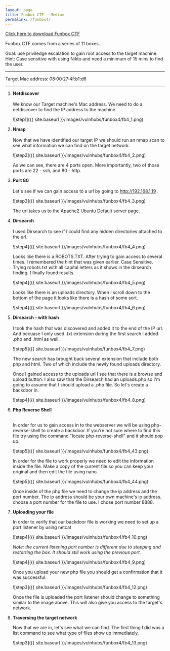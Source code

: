 ```yaml
---
layout: page
title: Funbox CTF - Medium
permalink: /funbox4/
---
```

[Click here to download Funbox CTF](https://www.vulnhub.com/entry/funbox-ctf,546/)<br>

Funbox CTF comes from a series of 11 boxes. 

Goal: use priviledge escalation to gain root access to the target machine.
Hint: Case sensitive with using Nikto and need a minimum of 15 mins to find the user.
<hr>
Target Mac address: 08:00:27:4f:b1:d6
<hr>

1. **Netdiscover**<br><br>
     We know our Target machine's Mac address. We need to do a netdiscover to find the IP address to the machine. 

     ![step1]({{ site.baseurl }}/images/vulnhubs/funbox4/fb4_1.png)


1.  **Nmap**<br><br>
     Now that we have identified our target IP we should run an nmap scan to see what information                       we can find on the target network. 

     ![step2]({{ site.baseurl }}/images/vulnhubs/funbox4/fb4_2.png)

     As we can see, there are 4 ports open. More importantly, two of those ports are 22 - ssh, and 80 - http. 

1. **Port 80**<br><br>
     Let's see if we can gain access to a url by going to http://192.168.1.19 .

     ![step3]({{ site.baseurl }}/images/vulnhubs/funbox4/fb4_3.png)

     The url takes us to the Apache2 Ubuntu Default server page.

1. **Dirsearch**<br><br>
     I used Dirsearch to see if I could find any hidden directories attached to the url.
     
     ![step4]({{ site.baseurl }}/images/vulnhubs/funbox4/fb4_4.png)
     
     Looks like there is a ROBOTS.TXT. After trying to gain access to several times. I remembered the hint that        was given earlier. Case Sensitive. Trying robots.txt with all capital letters as it shows in the dirsearch        finding. I finally found results. 
     
     ![step4]({{ site.baseurl }}/images/vulnhubs/funbox4/fb4_5.png)
     
     Looks like there is an uploads directory. When I scroll down to the bottom of the page it looks like there is      a hash of some sort. 
     
     ![step4]({{ site.baseurl }}/images/vulnhubs/funbox4/fb4_6.png)
     
 1. **Dirsearch - with hash**<br><br>
     I took the hash that was discovered and added it to the end of the IP url. And     becuase I only used .txt extension during the first search I        added .php and .html as well. 
        
     ![step5]({{ site.baseurl }}/images/vulnhubs/funbox4/fb4_7.png)
        
     The new search has brought back several extension that include both php and html. Two of which include the newly found uploads directory. 
     
     Once I gained access to the uploads url I see that there is a browse and upload button. I also saw that the Dirsearch had an uploads.php so I'm going to assume that I should upload a .php file. So let's create a backdoor in.
     
     ![step4]({{ site.baseurl }}/images/vulnhubs/funbox4/fb4_8.png)
     
 1. **Php Reverse Shell**<br><br>

     In order for us to gain access in to the webserver we will be using php-reverse-shell to create a backdoor. If you're not sure where to find this file try using the command "locate php-reverse-shell" and it should pop up. 
     
     ![step5]({{ site.baseurl }}/images/vulnhubs/funbox4/fb4_43.png)
     
     In order for the file to work properly we need to edit the information inside the file. Make a copy of the current file so you can keep your original and then edit the file using nano. 
     
     ![step5]({{ site.baseurl }}/images/vulnhubs/funbox4/fb4_44.png)
     
     Once inside of the php file we need to change the ip address and the port number. The ip address should be your own machine's ip address. choose a port number for the file to use. I chose port number 8888.

1. **Uploading your file**

     In order to verify that our backdoor file is working we need to set up a port listener by using netcat
     
     ![step4]({{ site.baseurl }}/images/vulnhubs/funbox4/fb4_10.png)
     
     *Note: the current listening port number is different due to stopping and restarting the box. It should still work using the previous port.*
     
     ![step4]({{ site.baseurl }}/images/vulnhubs/funbox4/fb4_9.png)
     
     Once you upload your new php file you should get a confirmation that it was successful.
    
     ![step3]({{ site.baseurl }}/images/vulnhubs/funbox4/fb4_12.png)
     
     Once the file is uploaded the port listener should change to something similar to the image above. This will also give you access to the target's network. 
     
1. **Traversing the target network**

     Now that we are in, let's see what we can find. The first thing I did was a list command to see what type of files show up immediately. 
     
      ![step3]({{ site.baseurl }}/images/vulnhubs/funbox4/fb4_13.png)
